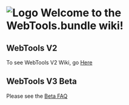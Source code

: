 # ![Logo](https://github.com/ukdtom/WebTools.bundle/blob/master/Wiki/WebTools/Logos/WebTools-48x48.png) Welcome to the WebTools.bundle wiki!

## WebTools V2
To see WebTools V2 Wiki, go [Here](V2Home)

## WebTools V3 Beta
Please see the [Beta FAQ](https://github.com/ukdtom/WebTools.bundle/wiki/Beta-V3)